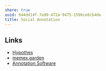 ```yaml
---
share: true
uuid: 644dd14f-7a90-472a-9475-1596ce8cb4de
title: Social Annotation
---
```

## Links
* [Hypothes](/dedecb5f-c142-402e-84d4-126b3e6cda9f)
* [memex.garden](/undefined)
* [Annotation Software](/e05c991c-dfcc-463c-a05c-15867785d629)